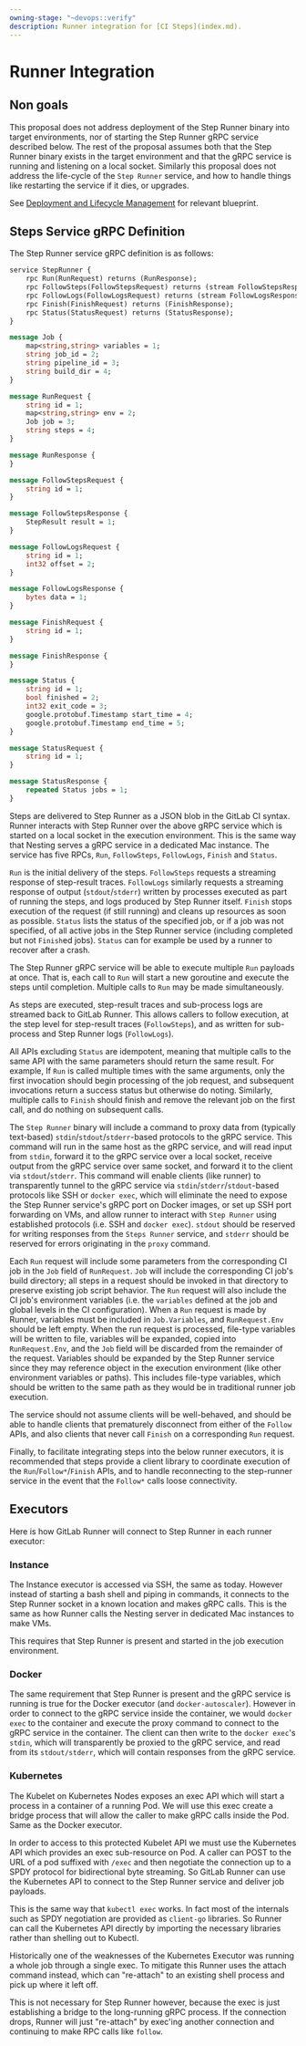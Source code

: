```yaml
---
owning-stage: "~devops::verify"
description: Runner integration for [CI Steps](index.md).
---
```


# Runner Integration

## Non goals

This proposal does not address deployment of the Step Runner binary into
target environments, nor of starting the Step Runner gRPC service
described below. The rest of the proposal assumes both that the Step
Runner binary exists in the target environment and that the gRPC service
is running and listening on a local socket. Similarly this proposal does
not address the life-cycle of the `Step Runner` service, and how to handle
things like restarting the service if it dies, or upgrades.

See [Deployment and Lifecycle Management](service-deployment.md) for relevant blueprint.

## Steps Service gRPC Definition

The Step Runner service gRPC definition is as follows:

```proto
service StepRunner {
    rpc Run(RunRequest) returns (RunResponse);
    rpc FollowSteps(FollowStepsRequest) returns (stream FollowStepsResponse);
    rpc FollowLogs(FollowLogsRequest) returns (stream FollowLogsResponse);
    rpc Finish(FinishRequest) returns (FinishResponse);
    rpc Status(StatusRequest) returns (StatusResponse);
}

message Job {
    map<string,string> variables = 1;
    string job_id = 2;
    string pipeline_id = 3;
    string build_dir = 4;
}

message RunRequest {
    string id = 1;
    map<string,string> env = 2;
    Job job = 3;
    string steps = 4;
}

message RunResponse {
}

message FollowStepsRequest {
    string id = 1;
}

message FollowStepsResponse {
    StepResult result = 1;
}

message FollowLogsRequest {
    string id = 1;
    int32 offset = 2;
}

message FollowLogsResponse {
    bytes data = 1;
}

message FinishRequest {
    string id = 1;
}

message FinishResponse {
}

message Status {
    string id = 1;
    bool finished = 2;
    int32 exit_code = 3;
    google.protobuf.Timestamp start_time = 4;
    google.protobuf.Timestamp end_time = 5;
}

message StatusRequest {
    string id = 1;
}

message StatusResponse {
    repeated Status jobs = 1;
}
```

Steps are delivered to Step Runner as a JSON blob in the GitLab CI syntax.
Runner interacts with Step Runner over the above gRPC service which is
started on a local socket in the execution environment. This is the same
way that Nesting serves a gRPC service in a dedicated Mac instance. The
service has five RPCs, `Run`, `FollowSteps`, `FollowLogs`, `Finish` and `Status`.

`Run` is the initial delivery of the steps. `FollowSteps` requests a streaming
response of step-result traces. `FollowLogs` similarly requests a streaming
response of output (`stdout`/`stderr`) written by processes executed as
part of running the steps, and logs produced by Step Runner itself.
`Finish` stops execution of the request (if still running) and cleans up
resources as soon as possible. `Status` lists the status of the specified
job, or if a job was not specified, of all active jobs in the Step Runner
service (including completed but not `Finish`ed jobs). `Status` can for
example be used by a runner to recover after a crash.

The Step Runner gRPC service will be able to execute multiple `Run`
payloads at once. That is, each call to `Run` will start a new goroutine
and execute the steps until completion. Multiple calls to `Run` may be
made simultaneously.

As steps are executed, step-result traces and sub-process logs are
streamed back to GitLab Runner. This allows callers to follow execution,
at the step level for step-result traces (`FollowSteps`), and as written
for sub-process and Step Runner logs (`FollowLogs`).

All APIs excluding `Status` are idempotent, meaning that multiple calls to
the same API with the same parameters should return the same result. For
example, If `Run` is called multiple times with the same arguments, only
the first invocation should begin processing of the job request, and
subsequent invocations return a success status but otherwise do noting.
Similarly, multiple calls to `Finish` should finish and remove the
relevant job on the first call, and do nothing on subsequent calls.

The `Step Runner` binary will include a command to proxy data from
(typically text-based) `stdin`/`stdout`/`stderr`-based protocols to the
gRPC service. This command will run in the same host as the gRPC service,
and will read input from `stdin`, forward it to the gRPC service over a
local socket, receive output from the gRPC service over same socket, and
forward it to the client via `stdout`/`stderr`. This command will enable
clients (like runner) to transparently tunnel to the gRPC service via
`stdin`/`stderr`/`stdout`-based protocols like SSH or `docker exec`, which
will eliminate the need to expose the Step Runner service's gRPC port on
Docker images, or set up SSH port forwarding on VMs, and allow runner to
interact with `Step Runner` using established protocols (i.e. SSH and
`docker exec`). `stdout` should be reserved for writing responses from the
`Steps Runner` service, and `stderr` should be reserved for errors
originating in the `proxy` command.

Each `Run` request will include some parameters from the corresponding CI
job in the `Job` field of `RunRequest`. `Job` will include the corresponding CI job's build
directory; all steps in a request should be invoked in that directory to
preserve existing job script behavior. The `Run` request will also
include the CI job's environment variables (i.e. the `variables` defined
at the job and global levels in the CI configuration). When a `Run`
request is made by Runner, variables must be included in `Job.Variables`,
and `RunRequest.Env` should be left empty. When the run request is
processed, file-type variables will be written to file, variables will be
expanded, copied into `RunRequest.Env`, and the `Job` field will be
discarded from the remainder of the request. Variables should be expanded
by the Step Runner service since they may reference object in the
execution environment (like other environment variables or paths). This
includes file-type variables, which should be written to the same path as
they would be in traditional runner job execution.

The service should not assume clients will be well-behaved, and should be
able to handle clients that prematurely disconnect from either of the
`Follow` APIs, and also clients that never call `Finish` on a
corresponding `Run` request.

Finally, to facilitate integrating steps into the below runner executors,
it is recommended that steps provide a client library to coordinate
execution of the `Run`/`Follow*`/`Finish` APIs, and to handle reconnecting
to the step-runner service in the event that the `Follow*` calls loose
connectivity.

## Executors

Here is how GitLab Runner will connect to Step Runner in each runner
executor:

### Instance

The Instance executor is accessed via SSH, the same as today. However
instead of starting a bash shell and piping in commands, it connects
to the Step Runner socket in a known location and makes gRPC
calls. This is the same as how Runner calls the Nesting server in
dedicated Mac instances to make VMs.

This requires that Step Runner is present and started in the job
execution environment.

### Docker

The same requirement that Step Runner is present and the gRPC service is
running is true for the Docker executor (and `docker-autoscaler`). However
in order to connect to the gRPC service inside the container, we would
`docker exec` to the container and execute the proxy command to connect to
the gRPC service in the container. The client can then write to the
`docker exec`'s `stdin`, which will transparently be proxied to the gRPC
service, and read from its `stdout/stderr`, which will contain responses
from the gRPC service.

### Kubernetes

The Kubelet on Kubernetes Nodes exposes an exec API which will start a
process in a container of a running Pod. We will use this exec create
a bridge process that will allow the caller to make gRPC calls inside
the Pod. Same as the Docker executor.

In order to access to this protected Kubelet API we must use the
Kubernetes API which provides an exec sub-resource on Pod. A caller
can POST to the URL of a pod suffixed with `/exec` and then negotiate
the connection up to a SPDY protocol for bidirectional byte
streaming. So GitLab Runner can use the Kubernetes API to connect to
the Step Runner service and deliver job payloads.

This is the same way that `kubectl exec` works. In fact most of the
internals such as SPDY negotiation are provided as `client-go`
libraries. So Runner can call the Kubernetes API directly by
importing the necessary libraries rather than shelling out to
Kubectl.

Historically one of the weaknesses of the Kubernetes Executor was
running a whole job through a single exec. To mitigate this Runner
uses the attach command instead, which can "re-attach" to an existing
shell process and pick up where it left off.

This is not necessary for Step Runner however, because the exec is
just establishing a bridge to the long-running gRPC process. If the
connection drops, Runner will just "re-attach" by exec'ing another
connection and continuing to make RPC calls like `follow`.
